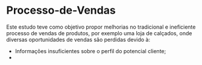 # Processo-de-Vendas
Este estudo teve como objetivo propor melhorias no tradicional e ineficiente processo de vendas de produtos, por exemplo uma loja de calçados, onde diversas oportunidades de vendas são perdidas devido à:
- Informações insuficientes sobre o perfil do potencial cliente;
- 
